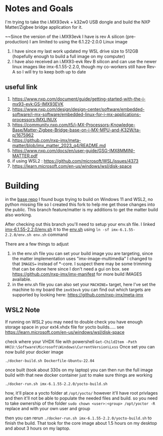 Notes and Goals
===============

I'm trying to take the i.MX93evk + k32w0 USB dongle and build the NXP Matter/Zigbee bridge application for it.

~~Since the version of the i.MX93evk I have is rev A silicon (pre-production) I am limited to using the 6.1.22-2.0.0 Linux image

1. I have since my last work updated my WSL drive size to 512GB (hopefully enough to build a full image on my computer)
2. I have also received an i.MX93-evk Rev B silicon and can use the newer linux images like imx-6.1.55-2.2.0, though my co-workers still have Rev-A so I will try to keep both up to date

useful link
-----------

1. https://www.nxp.com/document/guide/getting-started-with-the-i-mx93-evk:GS-IMX93EVK
2. https://www.nxp.com/design/design-center/software/embedded-software/i-mx-software/embedded-linux-for-i-mx-applications-processors:IMXLINUX
3. https://community.nxp.com/t5/i-MX-Processors-Knowledge-Base/Matter-Zigbee-Bridge-base-on-i-MX-MPU-and-K32W/ta-p/1675962
4. https://github.com/nxp-imx/meta-matter/blob/imx_matter_2023_q4/README.md
5. https://www.nxp.com/docs/en/user-guide/GSG-IMX8MMINI-MATTER.pdf
6. if using WSL2 : https://github.com/microsoft/WSL/issues/4373
7. https://learn.microsoft.com/en-us/windows/wsl/disk-space

Building
========

in the [base repo](https://github.com/nxp-imx/imx-docker) I found bugs trying to build on Windows 11 and WSL2, no python missing file so I created this fork to help me get those changes into the public. This branch feature/matter is my additions to get the matter build also working.

After checking out this branch you'll need to setup your env.sh file. I linked [imx-6.1.55-2.2.0/env.sh](./imx-6.1.55-2.2.0/env.sh) it to the [env.sh](./env.sh) using `ln -sf imx-6.1.55-2.2.0/env.sh env.sh` command

There are a few things to adjust
1. in the env.sh file you can set your build image you are targeting, since the matter implementation uses "imx-image-multimedia" I changed to that `IMAGES=` instead of *-core. I suspect there may be some trimming that can be done here since I don't need a gui on box. see https://github.com/nxp-imx/imx-manifest for more build IMAGES available.
2. in the env.sh file you can also set your `MACHINE=` target, here I've set the machine to my board the `imx93evk` you can find out which targets are supported by looking here: https://github.com/nxp-imx/meta-imx

WSL2 Note
---------

If running on WSL2 you may need to double check you have enough storage space in your ext4.vhdx file for yocto builds..... see https://learn.microsoft.com/en-us/windows/wsl/disk-space

check where your VHDX file with powershell
`Get-ChildItem -Path HKCU:\Software\Microsoft\Windows\CurrentVersion\Lxss`
Once set you can now build your docker image

`./docker-build.sh Dockerfile-Ubuntu-22.04`

once built (took about 330s on my laptop) you can then run the full image build with that new docker container just to make sure things are working

`./docker-run.sh imx-6.1.55-2.2.0/yocto-build.sh`

how, it'll place a yocto folder at `/opt/yocto/` however it'll have root privlages and then it'll not be able to populate the needed files and build. so you need to take ownership of the folder `sudo chown <user>:<group> /opt/yoctor -R` replace <user> and <group> with your own user and group

then you can rerun `./docker-run.sh imx-6.1.55-2.2.0/yocto-build.sh` to finish the build. That took for the core image about 1.5 hours on my desktop and about 3 hours on my laptop.
